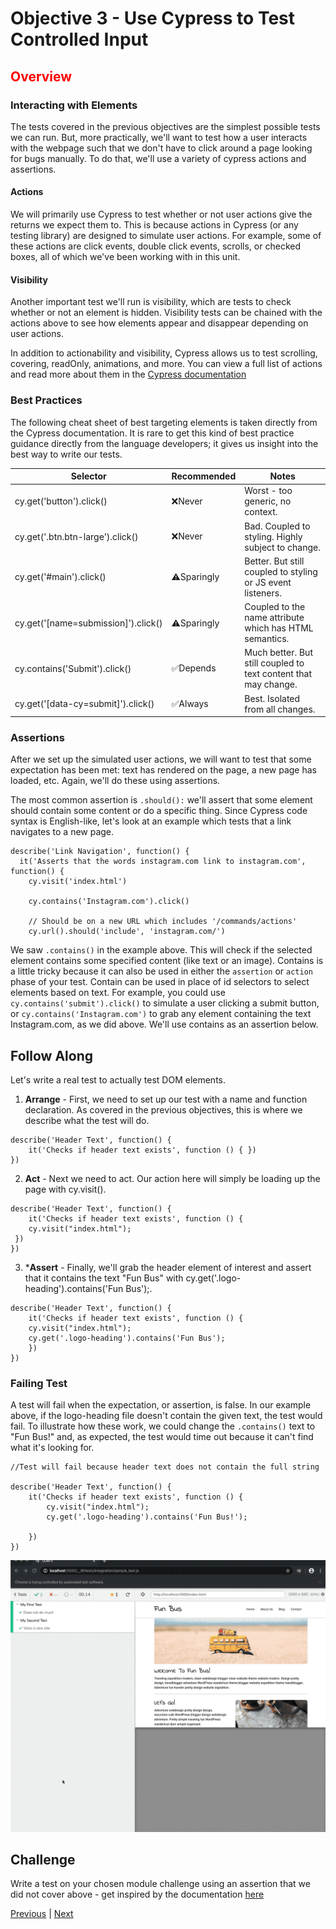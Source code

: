 # Objective 3 - Use Cypress to Test Controlled Input

## <span style="color:red">Overview</span>

### Interacting with Elements

The tests covered in the previous objectives are the simplest possible tests we can run. But, more practically, we'll want to test how a user interacts with the webpage such that we don't have to click around a page looking for bugs manually. To do that, we'll use a variety of cypress actions and assertions.

####  Actions

We will primarily use Cypress to test whether or not user actions give the returns we expect them to. This is because actions in Cypress (or any testing library) are designed to simulate user actions. For example, some of these actions are click events, double click events, scrolls, or checked boxes, all of which we've been working with in this unit.

####  Visibility

Another important test we'll run is visibility, which are tests to check whether or not an element is hidden. Visibility tests can be chained with the actions above to see how elements appear and disappear depending on user actions.

In addition to actionability and visibility, Cypress allows us to test scrolling, covering, readOnly, animations, and more. You can view a full list of actions and read more about them in the [Cypress documentation](https://docs.cypress.io/guides/core-concepts/interacting-with-elements#Actionability)

### Best Practices

The following cheat sheet of best targeting elements is taken directly from the Cypress documentation. It is rare to get this kind of best practice guidance directly from the language developers; it gives us insight into the best way to write our tests.

| Selector	                | Recommended	| Notes
|---------------------------|-------------|------------|
cy.get('button').click()	  | ❌Never	    | Worst - too generic, no context.
cy.get('.btn.btn-large').click()	| ❌Never	| Bad. Coupled to styling. Highly subject to change.
cy.get('#main').click()	    | ⚠️Sparingly	    | Better. But still coupled to styling or JS event listeners.
cy.get('[name=submission]').click()	| ⚠️Sparingly	| Coupled to the name attribute which has HTML semantics.
cy.contains('Submit').click()	| ✅Depends	| Much better. But still coupled to text content that may change.
cy.get('[data-cy=submit]').click() |	✅Always	| Best. Isolated from all changes.

### Assertions

After we set up the simulated user actions, we will want to test that some expectation has been met: text has rendered on the page, a new page has loaded, etc. Again, we'll do these using assertions.

The most common assertion is `.should():` we'll assert that some element should contain some content or do a specific thing. Since Cypress code syntax is English-like, let's look at an example which tests that a link navigates to a new page.

```
describe('Link Navigation', function() {
  it('Asserts that the words instagram.com link to instagram.com', function() {
    cy.visit('index.html')

    cy.contains('Instagram.com').click()

    // Should be on a new URL which includes '/commands/actions'
    cy.url().should('include', 'instagram.com/')
```

We saw `.contains()` in the example above. This will check if the selected element contains some specified content (like text or an image). Contains is a little tricky because it can also be used in either the `assertion` or `action` phase of your test. Contain can be used in place of id selectors to select elements based on text. For example, you could use `cy.contains('submit').click()` to simulate a user clicking a submit button, or `cy.contains('Instagram.com')` to grab any element containing the text Instagram.com, as we did above. We'll use contains as an assertion below.

##  Follow Along

Let's write a real test to actually test DOM elements.

1.  **Arrange** - First, we need to set up our test with a name and function declaration. As covered in the previous objectives, this is where we describe what the test will do.

```
describe('Header Text', function() {
    it('Checks if header text exists', function () { })
})
```
2.  **Act** - Next we need to act. Our action here will simply be loading up the page with cy.visit().

```
describe('Header Text', function() {
    it('Checks if header text exists', function () {
    cy.visit("index.html");
 })
})
```

3.  ***Assert** - Finally, we'll grab the header element of interest and assert that it contains the text "Fun Bus" with cy.get('.logo-heading').contains('Fun Bus');.

```
describe('Header Text', function() {
    it('Checks if header text exists', function () {
    cy.visit("index.html");
    cy.get('.logo-heading').contains('Fun Bus');
    })
})
```

### Failing Test

A test will fail when the expectation, or assertion, is false. In our example above, if the logo-heading file doesn't contain the given text, the test would fail. To illustrate how these work, we could change the `.contains()` text to "Fun Bus!" and, as expected, the test would time out because it can't find what it's looking for.

```
//Test will fail because header text does not contain the full string

describe('Header Text', function() {
    it('Checks if header text exists', function () {
        cy.visit("index.html");
        cy.get('.logo-heading').contains('Fun Bus!');

    })
})
```
![kfbNxpv](kfbNxpv.gif)

##  Challenge

Write a test on your chosen module challenge using an assertion that we did not cover above - get inspired by the documentation [here](https://docs.cypress.io/guides/references/assertions#Chai)




[Previous](./Object_2.md) | [Next](./Object_4.md)


